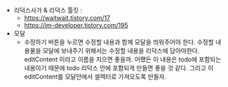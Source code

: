 - 리덕스사가 & 리덕스 툴킷 : 
	- https://waitwait.tistory.com/17
	- https://im-developer.tistory.com/195
- 모달 
	- 수정하기 버튼을 누르면 수정할 내용과 함께 모달을 띄워주어야 한다. 수정할 내용물을 모달에 보내주기 위해서는 수정할 내용을 리덕스에 담아야한다. editContent 이라고 이름을 지으면 좋을까. 어쨌든 이 내용은 todo에 포함되는 내용이기 때문에 todo 리덕스 안에 포함되게 만들면 좋을 것 같다. 그리고 이 editContent를 모달안에서 셀렉터로 가져오도록 만들자. 